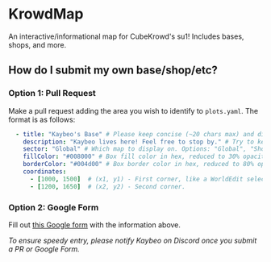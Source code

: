 # KrowdMap

An interactive/informational map for CubeKrowd's su1! Includes bases, shops, and more.

## How do I submit my own base/shop/etc?

### Option 1: Pull Request

Make a pull request adding the area you wish to identify to `plots.yaml`. The format is as follows:

```yaml
  - title: "Kaybeo's Base" # Please keep concise (~20 chars max) and distinct.
    description: "Kaybeo lives here! Feel free to stop by." # Try to keep on the shorter side (~300 chars max).
    sector: "Global" # Which map to display on. Options: "Global", "Shopping District", and "Spawn".
    fillColor: "#008000" # Box fill color in hex, reduced to 30% opacity on the actual map.
    borderColor: "#004d00" # Box border color in hex, reduced to 80% opacity on the actual map.
    coordinates:
      - [1000, 1500]  # (x1, y1) - First corner, like a WorldEdit selection.
      - [1200, 1650]  # (x2, y2) - Second corner.
```

### Option 2: Google Form

Fill out [this Google form](https://www.example.com) with the information above.

*To ensure speedy entry, please notify Kaybeo on Discord once you submit a PR or Google Form.*
